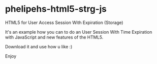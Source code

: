phelipehs-html5-strg-js
===============

HTML5 for User Access Session With Expiration (Storage)

It's an example how you can to do an User Session With Time Expiration with JavaScript and new features of the HTML5.

Download it and use how u like :)

Enjoy
